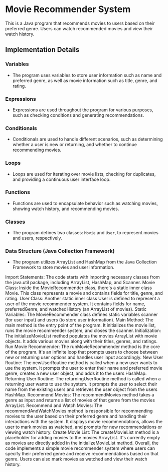 # Movie Recommender System

This is a Java program that recommends movies to users based on their preferred genre. Users can watch recommended movies and view their watch history.

## Implementation Details

### Variables
- The program uses variables to store user information such as name and preferred genre, as well as movie information such as title, genre, and rating.

### Expressions
- Expressions are used throughout the program for various purposes, such as checking conditions and generating recommendations.

### Conditionals
- Conditionals are used to handle different scenarios, such as determining whether a user is new or returning, and whether to continue recommending movies.

### Loops
- Loops are used for iterating over movie lists, checking for duplicates, and providing a continuous user interface loop.

### Functions
- Functions are used to encapsulate behavior such as watching movies, showing watch history, and recommending movies.

### Classes
- The program defines two classes: `Movie` and `User`, to represent movies and users, respectively.

### Data Structure (Java Collection Framework)
- The program utilizes ArrayList and HashMap from the Java Collection Framework to store movies and user information.


Import Statements: The code starts with importing necessary classes from the java.util package, including ArrayList, HashMap, and Scanner.
Movie Class: Inside the MovieRecommender class, there's a static inner class Movie. This class represents a movie and contains fields for title, genre, and rating.
User Class: Another static inner class User is defined to represent a user of the movie recommender system. It contains fields for name, preferredGenre, and watchedHistory (an ArrayList of movies).
Static Variables: The MovieRecommender class defines static variables scanner (for user input) and users (to store user information).
Main Method: The main method is the entry point of the program. It initializes the movie list, runs the movie recommender system, and closes the scanner.
Initialization: The initializeMovieList method populates the movies ArrayList with movie objects. It adds various movies along with their titles, genres, and ratings.
Run Movie Recommender: The runMovieRecommender method is the core of the program. It's an infinite loop that prompts users to choose between new or returning user options and handles user input accordingly.
New User Routine: The newUserRoutine method is called when a new user wants to use the system. It prompts the user to enter their name and preferred movie genre, creates a new user object, and adds it to the users HashMap.
Returning User Routine: The returningUserRoutine method is called when a returning user wants to use the system. It prompts the user to select their name from the existing users and retrieves the user object from the users HashMap.
Recommend Movies: The recommendMovies method takes a genre as input and returns a list of movies of that genre from the movies ArrayList.
Recommend and Watch Movies: The recommendAndWatchMovies method is responsible for recommending movies to the user based on their preferred genre and handling their interactions with the system. It displays movie recommendations, allows the user to mark movies as watched, and prompts for new recommendations or viewing watch history.
Create Movie List: The createMovieList method is a placeholder for adding movies to the movies ArrayList. It's currently empty as movies are directly added in the initializeMovieList method.
Overall, the code implements a simple movie recommender system where users can specify their preferred genre and receive recommendations based on that genre. Users can also mark movies as watched and view their watch history.






